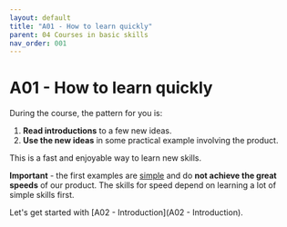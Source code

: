 ```yaml
---
layout: default
title: "A01 - How to learn quickly"
parent: 04 Courses in basic skills
nav_order: 001
---
```


# A01 - How to learn quickly

During the course, the pattern for you is:
1.  **Read introductions** to a few new ideas.  
1.  **Use the new ideas** in some practical example involving the product.  
  
This is a fast and enjoyable way to learn new skills.  
  
**Important** - the first examples are <u>simple</u> and do **not achieve the great speeds** of our product.  The skills for speed depend on learning a lot of simple skills first.  
  
Let's get started with [A02 - Introduction](A02 - Introduction).    
